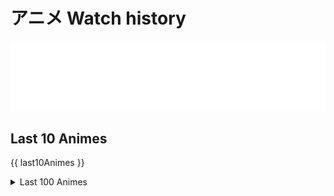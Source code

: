# アニメ Watch history

<img src="./src/generated/calendar.svg" />

<h2>Last 10 Animes</h2>

{{ last10Animes }}

<details>

  <summary>Last 100 Animes</summary>

  {{ last100Animes }}

</details>